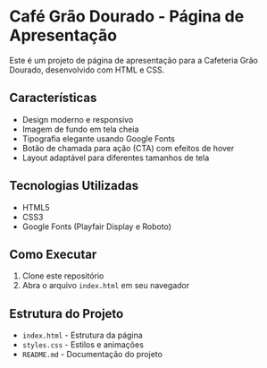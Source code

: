 # Café Grão Dourado - Página de Apresentação

Este é um projeto de página de apresentação para a Cafeteria Grão Dourado, desenvolvido com HTML e CSS.

## Características

- Design moderno e responsivo
- Imagem de fundo em tela cheia
- Tipografia elegante usando Google Fonts
- Botão de chamada para ação (CTA) com efeitos de hover
- Layout adaptável para diferentes tamanhos de tela

## Tecnologias Utilizadas

- HTML5
- CSS3
- Google Fonts (Playfair Display e Roboto)

## Como Executar

1. Clone este repositório
2. Abra o arquivo `index.html` em seu navegador

## Estrutura do Projeto

- `index.html` - Estrutura da página
- `styles.css` - Estilos e animações
- `README.md` - Documentação do projeto 